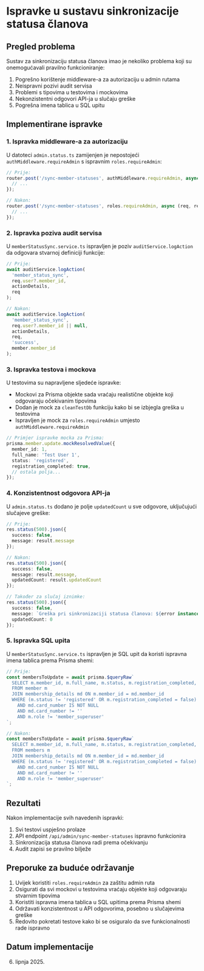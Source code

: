 # Ispravke u sustavu sinkronizacije statusa članova

## Pregled problema

Sustav za sinkronizaciju statusa članova imao je nekoliko problema koji su onemogućavali pravilno funkcioniranje:

1. Pogrešno korištenje middleware-a za autorizaciju u admin rutama
2. Neispravni pozivi audit servisa
3. Problemi s tipovima u testovima i mockovima
4. Nekonzistentni odgovori API-ja u slučaju greške
5. Pogrešna imena tablica u SQL upitu

## Implementirane ispravke

### 1. Ispravka middleware-a za autorizaciju

U datoteci `admin.status.ts` zamijenjen je nepostojeći `authMiddleware.requireAdmin` s ispravnim `roles.requireAdmin`:

```typescript
// Prije:
router.post('/sync-member-statuses', authMiddleware.requireAdmin, async (req, res) => {
  // ...
});

// Nakon:
router.post('/sync-member-statuses', roles.requireAdmin, async (req, res) => {
  // ...
});
```

### 2. Ispravka poziva audit servisa

U `memberStatusSync.service.ts` ispravljen je poziv `auditService.logAction` da odgovara stvarnoj definiciji funkcije:

```typescript
// Prije:
await auditService.logAction(
  'member_status_sync',
  req.user?.member_id,
  actionDetails,
  req
);

// Nakon:
await auditService.logAction(
  'member_status_sync',
  req.user?.member_id || null,
  actionDetails,
  req,
  'success',
  member.member_id
);
```

### 3. Ispravka testova i mockova

U testovima su napravljene sljedeće ispravke:

- Mockovi za Prisma objekte sada vraćaju realistične objekte koji odgovaraju očekivanim tipovima
- Dodan je mock za `cleanTestDb` funkciju kako bi se izbjegla greška u testovima
- Ispravljen je mock za `roles.requireAdmin` umjesto `authMiddleware.requireAdmin`

```typescript
// Primjer ispravke mocka za Prisma:
prisma.member.update.mockResolvedValue({
  member_id: 1,
  full_name: 'Test User 1',
  status: 'registered',
  registration_completed: true,
  // ostala polja...
});
```

### 4. Konzistentnost odgovora API-ja

U `admin.status.ts` dodano je polje `updatedCount` u sve odgovore, uključujući slučajeve greške:

```typescript
// Prije:
res.status(500).json({
  success: false,
  message: result.message
});

// Nakon:
res.status(500).json({
  success: false,
  message: result.message,
  updatedCount: result.updatedCount
});

// Također za slučaj iznimke:
res.status(500).json({
  success: false,
  message: `Greška pri sinkronizaciji statusa članova: ${error instanceof Error ? error.message : 'Nepoznata greška'}`,
  updatedCount: 0
});
```

### 5. Ispravka SQL upita

U `memberStatusSync.service.ts` ispravljen je SQL upit da koristi ispravna imena tablica prema Prisma shemi:

```typescript
// Prije:
const membersToUpdate = await prisma.$queryRaw`
  SELECT m.member_id, m.full_name, m.status, m.registration_completed, md.card_number
  FROM member m
  JOIN membership_details md ON m.member_id = md.member_id
  WHERE (m.status != 'registered' OR m.registration_completed = false)
    AND md.card_number IS NOT NULL 
    AND md.card_number != ''
    AND m.role != 'member_superuser'
`;

// Nakon:
const membersToUpdate = await prisma.$queryRaw`
  SELECT m.member_id, m.full_name, m.status, m.registration_completed, md.card_number
  FROM members m
  JOIN membership_details md ON m.member_id = md.member_id
  WHERE (m.status != 'registered' OR m.registration_completed = false)
    AND md.card_number IS NOT NULL 
    AND md.card_number != ''
    AND m.role != 'member_superuser'
`;
```

## Rezultati

Nakon implementacije svih navedenih ispravki:

1. Svi testovi uspješno prolaze
2. API endpoint `/api/admin/sync-member-statuses` ispravno funkcionira
3. Sinkronizacija statusa članova radi prema očekivanju
4. Audit zapisi se pravilno bilježe

## Preporuke za buduće održavanje

1. Uvijek koristiti `roles.requireAdmin` za zaštitu admin ruta
2. Osigurati da svi mockovi u testovima vraćaju objekte koji odgovaraju stvarnim tipovima
3. Koristiti ispravna imena tablica u SQL upitima prema Prisma shemi
4. Održavati konzistentnost u API odgovorima, posebno u slučajevima greške
5. Redovito pokretati testove kako bi se osiguralo da sve funkcionalnosti rade ispravno

## Datum implementacije

6. lipnja 2025.
